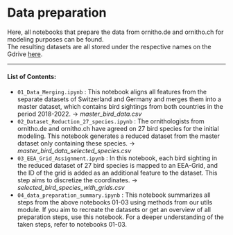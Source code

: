 # Data preparation
Here, all notebooks that prepare the data from ornitho.de and ornitho.ch for modeling purposes can be found.<br>
The resulting datasets are all stored under the respective names on the Gdrive [here](https://drive.google.com/drive/folders/1HRut-trvpeH6Iqm7KN79vWGcBLjvCoBH).<br>

***
#### List of Contents:
- `01_Data_Merging.ipynb` : This notebook aligns all features from the separate datasets of Switzerland and Germany and merges them into a master dataset, which contains bird sightings from both countries in the period 2018-2022. → *master_bird_data.csv*
- `02_Dataset_Reduction_27_species.ipynb` : The ornithologists from ornitho.de and ornitho.ch have agreed on 27 bird species for the initial modeling. This notebook generates a reduced dataset from the master dataset only containing these species. → *master_bird_data_selected_species.csv*
- `03_EEA_Grid_Assignment.ipynb` : In this notebook, each bird sighting in the reduced dataset of 27 bird species is mapped to an EEA-Grid, and the ID of the grid is added as an additional feature to the dataset. This step aims to discretize the coordinates. → *selected_bird_species_with_grids.csv*
- `04_data_preparation_summary.ipynb` : This notebook summarizes all steps from the above notebooks 01-03 using methods from our utils module. If you aim to recreate the datasets or get an overview of all preparation steps, use this notebook. For a deeper understanding of the taken steps, refer to notebooks 01-03.
